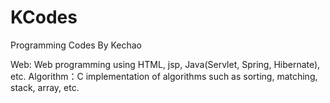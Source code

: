 # KCodes
Programming Codes By Kechao

Web: Web programming using HTML, jsp, Java(Servlet, Spring, Hibernate), etc. 
Algorithm：C implementation of algorithms such as sorting, matching, stack, array, etc.